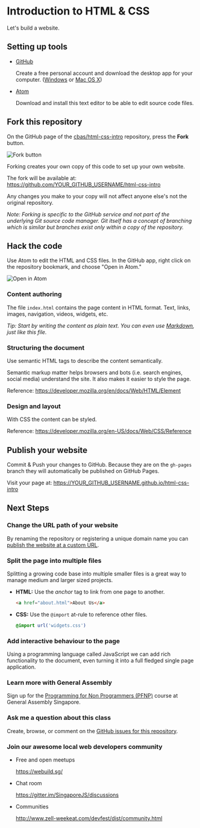 # Introduction to HTML & CSS
Let's build a website.

## Setting up tools
- [GitHub](https://github.com/)

  Create a free personal account and download the desktop app for your computer. ([Windows](https://windows.github.com/) or [Mac OS X](https://mac.github.com/))

- [Atom](https://atom.io/)

  Download and install this text editor to be able to edit source code files.

## Fork this repository
On the GitHub page of the [cbas/html-css-intro](https://github.com/cbas/html-css-intro) repository, press the **Fork** button.

![Fork button](https://i.imgur.com/jkmFr8q.png)

Forking creates your own copy of this code to set up your own website.

The fork will be available at: <https://github.com/YOUR_GITHUB_USERNAME/html-css-intro>

Any changes you make to your copy will not affect anyone else's not the original repository.

*Note: Forking is specific to the GitHub service and not part of the underlying Git source code manager. Git itself has a concept of branching which is similar but branches exist only within a copy of the repository.*

## Hack the code
Use Atom to edit the HTML and CSS files. In the GitHub app, right click on the repository bookmark, and choose "Open in Atom."

![Open in Atom](https://i.imgur.com/8Q5mOR0.png)

### Content authoring
The file `index.html` contains the page content in HTML format. Text, links, images, navigation, videos, widgets, etc.

*Tip: Start by writing the content as plain text. You can even use [Markdown](https://help.github.com/articles/github-flavored-markdown/), just like this file.*

### Structuring the document
Use semantic HTML tags to describe the content semantically.

Semantic markup matter helps browsers and bots (i.e. search engines, social media) understand the site. It also makes it easier to style the page.

Reference: https://developer.mozilla.org/en/docs/Web/HTML/Element

### Design and layout
With CSS the content can be styled.

Reference: https://developer.mozilla.org/en-US/docs/Web/CSS/Reference

## Publish your website
Commit & Push your changes to GitHub. Because they are on the `gh-pages` branch they will automatically be published on GitHub Pages.

Visit your page at: <https://YOUR_GITHUB_USERNAME.github.io/html-css-intro>

## Next Steps

### Change the URL path of your website
By renaming the repository or registering a unique domain name you can [publish the website at a custom URL](https://help.github.com/articles/setting-up-a-custom-domain-with-github-pages/).

### Split the page into multiple files
Splitting a growing code base into multiple smaller files is a great way to manage medium and larger sized projects.
- **HTML:** Use the *anchor* tag to link from one page to another.
  ```html
  <a href="about.html">About Us</a>
  ```
- **CSS:** Use the `@import` at-rule to reference other files.
  ```css
  @import url('widgets.css')
  ```

### Add interactive behaviour to the page
Using a programming language called JavaScript we can add rich functionality to the document, even turning it into a full fledged single page application.

### Learn more with General Assembly
Sign up for the [Programming for Non Programmers (PFNP)](https://generalassemb.ly/education/programming-for-non-programmers/singapore) course at General Assembly Singapore.

### Ask me a question about this class
Create, browse, or comment on the [GitHub issues for this repository](https://github.com/cbas/html-css-intro/issues).

### Join our awesome local web developers community
- Free and open meetups

  https://webuild.sg/

- Chat room

  https://gitter.im/SingaporeJS/discussions

- Communities

  http://www.zell-weekeat.com/devfest/dist/community.html
